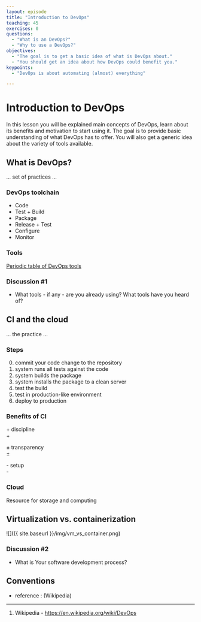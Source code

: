 ```yaml
---
layout: episode
title: "Introduction to DevOps"
teaching: 45
exercises: 0
questions:
  - "What is an DevOps?"
  - "Why to use a DevOps?"
objectives:
  - "The goal is to get a basic idea of what is DevOps about."
  - "You should get an idea about how DevOps could benefit you."
keypoints:
  - "DevOps is about automating (almost) everything"

---
```


# Introduction to DevOps

In this lesson you will be explained main concepts of DevOps, learn about its benefits and motivation to start using it. The goal is to provide basic understanding of what DevOps has to offer. You will also get a generic idea about the variety of tools available.

##  What is DevOps?

... set of practices ...

### DevOps toolchain

- Code
- Test + Build
- Package
- Release + Test
- Configure
- Monitor

### Tools

[Periodic table of DevOps tools](https://xebialabs.com/periodic-table-of-devops-tools/)

### Discussion #1

- What tools - if any - are you already using? What tools have you heard of?

## CI and the cloud

... the practice ... 

### Steps

0. commit your code change to the repository
1. system runs all tests against the code
2. system builds the package
3. system installs the package to a clean server
4. test the build
5. test in production-like environment
6. deploy to production
 
### Benefits of CI

\+ discipline<br/>
\+ <br/>

± transparency<br/>
±

\- setup<br/>
\- 

### Cloud

Resource for storage and computing

## Virtualization vs. containerization

![]({{ site.baseurl }}/img/vm_vs_container.png)

### Discussion #2

- What is Your software development process?

## Conventions

- reference : (Wikipedia)

___ 

1. Wikipedia - https://en.wikipedia.org/wiki/DevOps